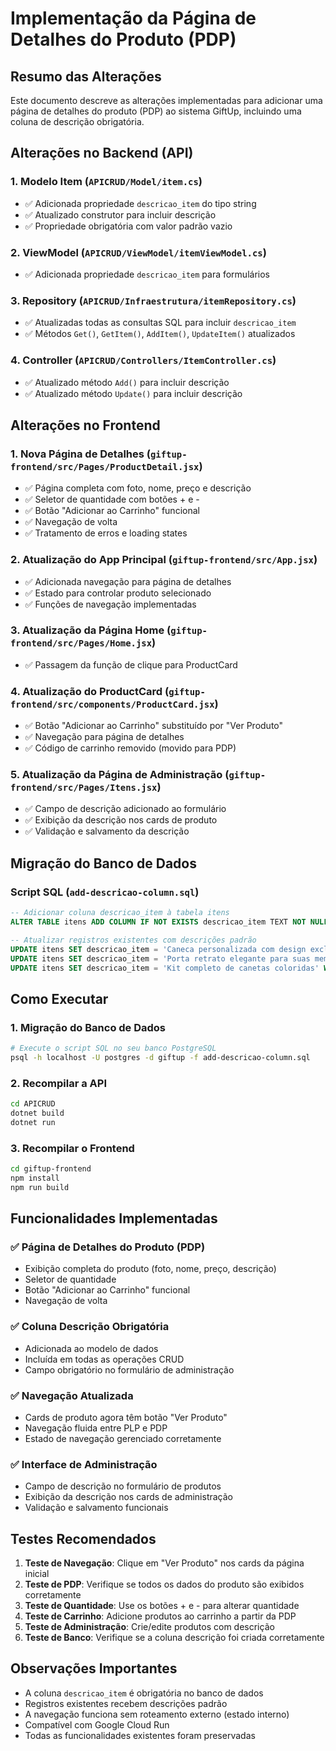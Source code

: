 # Implementação da Página de Detalhes do Produto (PDP)

## Resumo das Alterações

Este documento descreve as alterações implementadas para adicionar uma página de detalhes do produto (PDP) ao sistema GiftUp, incluindo uma coluna de descrição obrigatória.

## Alterações no Backend (API)

### 1. Modelo Item (`APICRUD/Model/item.cs`)
- ✅ Adicionada propriedade `descricao_item` do tipo string
- ✅ Atualizado construtor para incluir descrição
- ✅ Propriedade obrigatória com valor padrão vazio

### 2. ViewModel (`APICRUD/ViewModel/itemViewModel.cs`)
- ✅ Adicionada propriedade `descricao_item` para formulários

### 3. Repository (`APICRUD/Infraestrutura/itemRepository.cs`)
- ✅ Atualizadas todas as consultas SQL para incluir `descricao_item`
- ✅ Métodos `Get()`, `GetItem()`, `AddItem()`, `UpdateItem()` atualizados

### 4. Controller (`APICRUD/Controllers/ItemController.cs`)
- ✅ Atualizado método `Add()` para incluir descrição
- ✅ Atualizado método `Update()` para incluir descrição

## Alterações no Frontend

### 1. Nova Página de Detalhes (`giftup-frontend/src/Pages/ProductDetail.jsx`)
- ✅ Página completa com foto, nome, preço e descrição
- ✅ Seletor de quantidade com botões + e -
- ✅ Botão "Adicionar ao Carrinho" funcional
- ✅ Navegação de volta
- ✅ Tratamento de erros e loading states

### 2. Atualização do App Principal (`giftup-frontend/src/App.jsx`)
- ✅ Adicionada navegação para página de detalhes
- ✅ Estado para controlar produto selecionado
- ✅ Funções de navegação implementadas

### 3. Atualização da Página Home (`giftup-frontend/src/Pages/Home.jsx`)
- ✅ Passagem da função de clique para ProductCard

### 4. Atualização do ProductCard (`giftup-frontend/src/components/ProductCard.jsx`)
- ✅ Botão "Adicionar ao Carrinho" substituído por "Ver Produto"
- ✅ Navegação para página de detalhes
- ✅ Código de carrinho removido (movido para PDP)

### 5. Atualização da Página de Administração (`giftup-frontend/src/Pages/Itens.jsx`)
- ✅ Campo de descrição adicionado ao formulário
- ✅ Exibição da descrição nos cards de produto
- ✅ Validação e salvamento da descrição

## Migração do Banco de Dados

### Script SQL (`add-descricao-column.sql`)
```sql
-- Adicionar coluna descricao_item à tabela itens
ALTER TABLE itens ADD COLUMN IF NOT EXISTS descricao_item TEXT NOT NULL DEFAULT '';

-- Atualizar registros existentes com descrições padrão
UPDATE itens SET descricao_item = 'Caneca personalizada com design exclusivo' WHERE nome_item = 'Caneca Personalizada';
UPDATE itens SET descricao_item = 'Porta retrato elegante para suas memórias' WHERE nome_item = 'Porta Retrato';
UPDATE itens SET descricao_item = 'Kit completo de canetas coloridas' WHERE nome_item = 'Kit Caneta';
```

## Como Executar

### 1. Migração do Banco de Dados
```bash
# Execute o script SQL no seu banco PostgreSQL
psql -h localhost -U postgres -d giftup -f add-descricao-column.sql
```

### 2. Recompilar a API
```bash
cd APICRUD
dotnet build
dotnet run
```

### 3. Recompilar o Frontend
```bash
cd giftup-frontend
npm install
npm run build
```

## Funcionalidades Implementadas

### ✅ Página de Detalhes do Produto (PDP)
- Exibição completa do produto (foto, nome, preço, descrição)
- Seletor de quantidade
- Botão "Adicionar ao Carrinho" funcional
- Navegação de volta

### ✅ Coluna Descrição Obrigatória
- Adicionada ao modelo de dados
- Incluída em todas as operações CRUD
- Campo obrigatório no formulário de administração

### ✅ Navegação Atualizada
- Cards de produto agora têm botão "Ver Produto"
- Navegação fluida entre PLP e PDP
- Estado de navegação gerenciado corretamente

### ✅ Interface de Administração
- Campo de descrição no formulário de produtos
- Exibição da descrição nos cards de administração
- Validação e salvamento funcionais

## Testes Recomendados

1. **Teste de Navegação**: Clique em "Ver Produto" nos cards da página inicial
2. **Teste de PDP**: Verifique se todos os dados do produto são exibidos corretamente
3. **Teste de Quantidade**: Use os botões + e - para alterar quantidade
4. **Teste de Carrinho**: Adicione produtos ao carrinho a partir da PDP
5. **Teste de Administração**: Crie/edite produtos com descrição
6. **Teste de Banco**: Verifique se a coluna descrição foi criada corretamente

## Observações Importantes

- A coluna `descricao_item` é obrigatória no banco de dados
- Registros existentes recebem descrições padrão
- A navegação funciona sem roteamento externo (estado interno)
- Compatível com Google Cloud Run
- Todas as funcionalidades existentes foram preservadas
